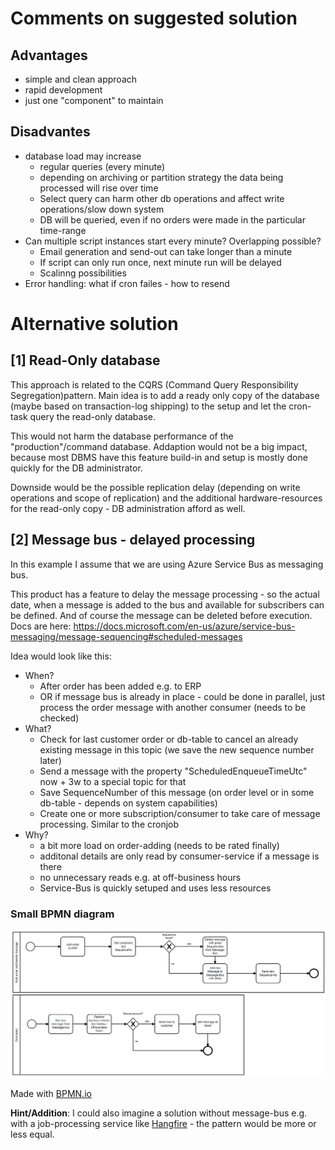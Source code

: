 # Comments on suggested solution

## Advantages
- simple and clean approach
- rapid development
- just one "component" to maintain


## Disadvantes
- database load may increase
    - regular queries (every minute)
    - depending on archiving or partition strategy the data being processed will rise over time
    - Select query can harm other db operations and affect write operations/slow down system
    - DB will be queried, even if no orders were made in the particular time-range
- Can multiple script instances start every minute? Overlapping possible?
    - Email generation and send-out can take longer than a minute
    - If script can only run once, next minute run will be delayed
    - Scalinng possibilities 
- Error handling: what if cron failes - how to resend


# Alternative solution

## [1] Read-Only database
This approach is related to the CQRS (Command Query Responsibility Segregation)pattern.
Main idea is to add a ready only copy of the database (maybe based on transaction-log shipping) to the setup and let the cron-task query the read-only database.

This would not harm the database performance of the "production"/command database.
Addaption would not be a big impact, because most DBMS have this feature build-in and setup is mostly done quickly for the DB administrator.

Downside would be the possible replication delay (depending on write operations and scope of replication) and the additional hardware-resources for the read-only copy - DB administration afford as well.

## [2] Message bus - delayed processing
In this example I assume that we are using Azure Service Bus as messaging bus.

This product has a feature to delay the message processing - so the actual date, when a message is added to the bus and available for subscribers can be defined.
And of course the message can be deleted before execution.
Docs are here: https://docs.microsoft.com/en-us/azure/service-bus-messaging/message-sequencing#scheduled-messages

Idea would look like this:
- When? 
    - After order has been added e.g. to ERP
    - OR if message bus is already in place - could be done in parallel, just process the order message with another consumer (needs to be checked)
- What? 
    - Check for last customer order or db-table to cancel an already existing message in this topic (we save the new sequence number later)
    - Send a message with the property "ScheduledEnqueueTimeUtc" now + 3w to a special topic for that
    - Save SequenceNumber of this message 
    (on order level or in some db-table - depends on system capabilities)
    - Create one or more subscription/consumer to take care of message processing. Similar to the cronjob 
- Why?
    - a bit more load on order-adding (needs to be rated finally)
    - additonal details are only read by consumer-service if a message is there
    - no unnecessary reads e.g. at off-business hours
    - Service-Bus is quickly setuped and uses less resources

### Small BPMN diagram
![BPNM Diagram](Solution-2-Diagram.PNG "BPNM Diagram")

Made with [BPMN.io](https://demo.bpmn.io/new)


**Hint/Addition**: I could also imagine a solution without message-bus e.g. with a job-processing service like [Hangfire](https://www.hangfire.io/) - the pattern would be more or less equal.

